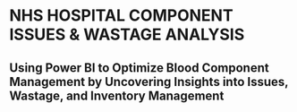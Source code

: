 # NHS HOSPITAL COMPONENT ISSUES & WASTAGE ANALYSIS 
## Using Power BI to Optimize Blood Component Management by Uncovering Insights into Issues, Wastage, and Inventory Management
